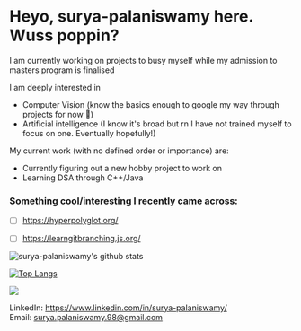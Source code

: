 # Heyo, surya-palaniswamy here. Wuss poppin?

I am currently working on projects to busy myself while my admission to masters program is finalised

I am deeply interested in
   - Computer Vision (know the basics enough to google my way through projects for now 🥲)
   - Artificial intelligence (I know it's broad but rn I have not trained myself to focus on one. Eventually hopefully!)

My current work (with no defined order or importance) are:
   - Currently figuring out a new hobby project to work on
   - Learning DSA through C++/Java


### Something cool/interesting I recently came across:
- [ ] https://hyperpolyglot.org/
- [ ] https://learngitbranching.js.org/


![surya-palaniswamy's github stats](https://github-readme-stats.vercel.app/api?username=surya-palaniswamy&show_icons=true&theme=radical&count_private=true)

[![Top Langs](https://github-readme-stats.vercel.app/api/top-langs/?username=surya-palaniswamy&layout=compact&theme=merko)](https://github.com/surya-palaniswamy/github-readme-stats)

![](https://img.shields.io/badge/-Python-informational?logo=Python&color=9F9393)

LinkedIn: https://www.linkedin.com/in/surya-palaniswamy/ \
Email: surya.palaniswamy.98@gmail.com
